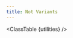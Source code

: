 ```yaml
---
title: Not Variants
---
```


<script>
	import ClassTable from '$comps/ClassTable.svelte'
	const utilities = {
		'.not-first': {
			'&:not(:first-child)': '',
		},
		'.not-last': {
			'&:not(:last-child)': '',
		},
		'.not-first-of-type': {
			'&:not(:first-of-type)': '',
		},
		'.not-last-of-type': {
			'&:not(:last-of-type)': '',
		},
	}
</script>

<ClassTable {utilities} />
